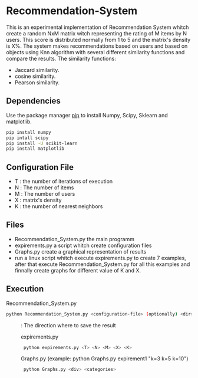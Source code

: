 # Recommendation-System


Τhis is an experimental implementation of Recommendation System whitch create a random NxM matrix witch representing the rating of Μ items by Ν users. This score is distributed normally from 1 to 5 and the matrix's density is X%.
The system  makes recommendations based on users and based on objects using Knn algorithm with several different similarity functions and compare the results.
 The similarity functions:
 - Jaccard similarity.
 - cosine similarity.
 - Pearson similarity.

## Dependencies

Use the package manager [pip](https://pip.pypa.io/en/stable/) to install Numpy, Scipy, Sklearn and matplotlib.

```bash
pip install numpy
pip intall scipy
pip install -U scikit-learn
pip install matplotlib
```

## Configuration File
   - T : the number of iterations of execution
   - Ν : The number of items
   - Μ : The number of users
   - Χ : matrix's density
   - Κ : the number of nearest neighbors


## Files
   - Recommendation_System.py
      the main programm
   - expirements.py
      a script whitch create configuration files
   - Graphs.py
      create a graphical representation of results 
   - run
       a linux script whitch execute expirements.py to create 7 examples, after that execute Recommendation_System.py for all this examples and finnally create graphs for different value of K and X.
       

 ## Execution  
 Recommendation_System.py
 ```bash
 python Recommendation_System.py <configuration-file> (optionally) <dir>
 ```
 <dir>: The direction where to save the result
 
 expirements.py
 ```bash
  python expirements.py <T> <N> <M> <X> <K>
 ``` 
 Graphs.py (example: python Graphs.py expirement1 "k=3 k=5 k=10")
 ```bash
  python Graphs.py <div> <categories>
 ```

